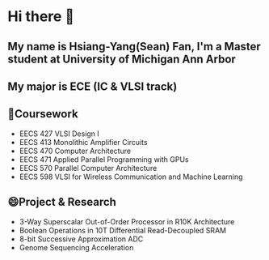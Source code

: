 # Hi there 👋
## My name is Hsiang-Yang(Sean) Fan, I'm a Master student at University of Michigan Ann Arbor
## My major is ECE (IC & VLSI track)
## 🌱Coursework
- EECS 427 VLSI Design I
- EECS 413 Monolithic Amplifier Circuits
- EECS 470 Computer Architecture
- EECS 471 Applied Parallel Programming with GPUs
- EECS 570 Parallel Computer Architecture
- EECS 598 VLSI for Wireless Communication and Machine Learning
## 😄Project & Research
- 3-Way Superscalar Out-of-Order Processor in R10K Architecture 
- Boolean Operations in 10T Differential Read-Decoupled SRAM
- 8-bit Successive Approximation ADC
- Genome Sequencing Acceleration
<!--
**seanfan34/seanfan34** is a ✨ _special_ ✨ repository because its `README.md` (this file) appears on your GitHub profile.

Here are some ideas to get you started:

- 🌱 I’m currently learning ...
- 👯 I’m looking to collaborate on ...
- 🤔 I’m looking for help with ...
- 💬 Ask me about ...
- 📫 How to reach me: ...
- 😄 Pronouns: ...
- ⚡ Fun fact: ...
-->
